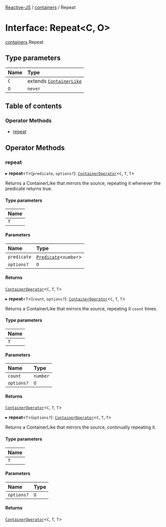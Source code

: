 [Reactive-JS](../README.md) / [containers](../modules/containers.md) / Repeat

# Interface: Repeat<C, O\>

[containers](../modules/containers.md).Repeat

## Type parameters

| Name | Type |
| :------ | :------ |
| `C` | extends [`ContainerLike`](containers.ContainerLike.md) |
| `O` | `never` |

## Table of contents

### Operator Methods

- [repeat](containers.Repeat.md#repeat)

## Operator Methods

### repeat

▸ **repeat**<`T`\>(`predicate`, `options?`): [`ContainerOperator`](../modules/containers.md#containeroperator)<`C`, `T`, `T`\>

Returns a ContainerLike that mirrors the source, repeating it whenever the predicate returns true.

#### Type parameters

| Name |
| :------ |
| `T` |

#### Parameters

| Name | Type |
| :------ | :------ |
| `predicate` | [`Predicate`](../modules/functions.md#predicate)<`number`\> |
| `options?` | `O` |

#### Returns

[`ContainerOperator`](../modules/containers.md#containeroperator)<`C`, `T`, `T`\>

▸ **repeat**<`T`\>(`count`, `options?`): [`ContainerOperator`](../modules/containers.md#containeroperator)<`C`, `T`, `T`\>

Returns a ContainerLike that mirrors the source, repeating it `count` times.

#### Type parameters

| Name |
| :------ |
| `T` |

#### Parameters

| Name | Type |
| :------ | :------ |
| `count` | `number` |
| `options?` | `O` |

#### Returns

[`ContainerOperator`](../modules/containers.md#containeroperator)<`C`, `T`, `T`\>

▸ **repeat**<`T`\>(`options?`): [`ContainerOperator`](../modules/containers.md#containeroperator)<`C`, `T`, `T`\>

Returns a ContainerLike that mirrors the source, continually repeating it.

#### Type parameters

| Name |
| :------ |
| `T` |

#### Parameters

| Name | Type |
| :------ | :------ |
| `options?` | `O` |

#### Returns

[`ContainerOperator`](../modules/containers.md#containeroperator)<`C`, `T`, `T`\>
